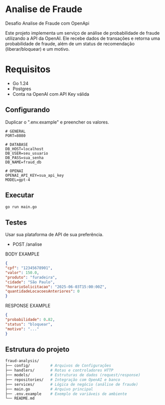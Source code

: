 # Analise de Fraude

Desafio Analise de Fraude com OpenApi

Este projeto implementa um serviço de análise de probabilidade de fraude utilizando a API da OpenAI. Ele recebe dados de transações e retorna uma probabilidade de fraude, além de um status de recomendação (liberar/bloquear) e um motivo.

# Requisitos
- Go 1.24
- Postgres
- Conta na OpenAI com API Key válida

## Configurando

Duplicar o ".env.example" e preencher os valores.

```env
# GENERAL
PORT=8080

# DATABASE
DB_HOST=localhost
DB_USER=seu_usuario
DB_PASS=sua_senha
DB_NAME=fraud_db

# OPENAI
OPENAI_API_KEY=sua_api_key
MODEL=gpt-4
```

## Executar

```bash
go run main.go
```

## Testes

Usar sua plataforma de API de sua preferência.

- POST /analise

BODY EXAMPLE
```json
{
"cpf": "12345678901",
"valor": 150.0,
"produto": "furadeira",
"cidade": "São Paulo",
"horarioSolicitacao": "2025-06-03T15:00:00Z",
"quantidadeLocacoesAnteriores": 0
}
```

RESPONSE EXAMPLE
```json
{
"probabilidade": 0.82,
"status": "bloquear",
"motivo": "..."
}
```

## Estrutura do projeto

```bash
fraud-analysis/
├── config/         # Arquivos de Configurações
├── handlers/       # Rotas e controladores HTTP
├── models/         # Estruturas de dados (request/response)
├── repositories/   # Integração com OpenAI e banco
├── services/       # Lógica de negócio (análise de fraude)
├── main.go         # Arquivo principal
├── .env.example    # Exemplo de variáveis de ambiente
└── README.md
```
